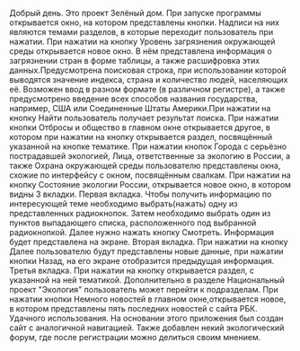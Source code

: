 ﻿Добрый день. Это проект Зелёный дом.
При запуске программы открывается окно, на котором представлены кнопки. Надписи на них являются темами разделов, в которые переходит пользователь при нажатии.
При нажатии на кнопку Уровень загрязнения окружающей среды открывается новое окно. 
В нём представлена информация о загрязнении стран в форме таблицы, а также расшифровка этих данных.Предусмотрена поисковая строка, при использовании которой выводятся значение индекса,
страна и количество людей, населяющих её. Возможен ввод в разном формате (в различном регистре), а также предусмотрено введение всех способов названия государства, например, США или
Соединенные Штаты Америки.При нажатии на кнопку Найти пользователь получает результат поиска.
При нажатии кнопки Отбросы и общество в главном окне открывается другое, в котором при нажатии на кнопку открывается раздел, посвящённый указанной на кнопке тематике. 
При нажатии кнопок Города с серьёзно пострадавшей экологией, Лица, ответственные за экологию в России, а также Охрана окружающей среды пользователю представлены окна, схожие по интерфейсу
с окном, посвящённым свалкам.
При нажатии на кнопку Состояние экологии России, открывается новое окно, в котором видны 3 вкладки.
Первая вкладка. Чтобы получить информацию по интересующей теме необходимо выбрать(нажать) одну из представленных радиокнопок. Затем необходимо выбрать один из пунктов выпадающего списка,
расположенного под выбранной радиокнопкой. Далее нужно нажать кнопку Смотреть. Информация будет представлена на экране.
Вторая вкладка. При нажатии на кнопку Далее пользователю будут представлены новые данные, при нажатии кнопки Назад, на его экране отобразится предыдущая информация.
Третья вкладка. При нажатии на кнопку открывается раздел, с указанной на ней тематикой. Дополнительно в разделе Национальный проект "Экология" пользователь может перейти к подразделам.
При нажатии кнопки Немного новостей в главном окне,открывается новое, в котором представлены пять последних новостей с сайта РБК.
Удачного использования.
На основании этого приложения был создан сайт с аналогичной навигацией. Также добавлен некий экологический форум, где после регистрации можно делиться своим мнением.